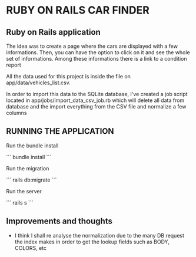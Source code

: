 # RUBY ON RAILS CAR FINDER

## Ruby on Rails application
<p>
The idea was to create a page where the cars are displayed with a few informations. Then, you can have the option to click on it and see the whole set of informations. Among these informations there is a link to a condition report
</p>
<p>
All the data used for this project is inside the file on app/data/vehicles_list.csv.
</p>
<p>
In order to import this data to the SQLite database, I've created a job script located in app/jobs/import_data_csv_job.rb which will delete all data from database and the import everything from the CSV file and normalize a few columns
</p>

## RUNNING THE APPLICATION
<p>Run the bundle install</p>
```
bundle install
```
<p>Run the migration</p>
```
rails db:migrate
```

<p>Run the server</p>
```
rails s
```


## Improvements and thoughts
 - I think I shall re analyse the normalization due to the many DB request the index makes in order to get the lookup fields such as BODY, COLORS, etc
 